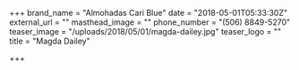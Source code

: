 +++
brand_name = "Almohadas Cari Blue"
date = "2018-05-01T05:33:30Z"
external_url = ""
masthead_image = ""
phone_number = "(506) 8849-5270"
teaser_image = "/uploads/2018/05/01/magda-dailey.jpg"
teaser_logo = ""
title = "Magda Dailey"

+++

